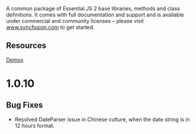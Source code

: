 A common package of Essential JS 2 base libraries, methods and class definitions. It comes with full documentation and support and is available under commercial and community licenses – please visit www.syncfusion.com to get started.  

## Resources
[Demos](http://ej2.syncfusion.com/demos/) 

# 1.0.10

## Bug Fixes

- Resolved DateParser issue in Chinese culture, when the date string is in 12 hours format.

